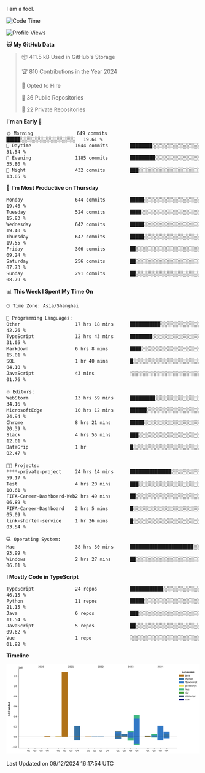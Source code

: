 I am a fool.

<!--START_SECTION:waka-->
![Code Time](http://img.shields.io/badge/Code%20Time-2%2C215%20hrs%2030%20mins-blue)

![Profile Views](http://img.shields.io/badge/Profile%20Views-1-blue)

**🐱 My GitHub Data** 

> 📦 411.5 kB Used in GitHub's Storage 
 > 
> 🏆 810 Contributions in the Year 2024
 > 
> 💼 Opted to Hire
 > 
> 📜 36 Public Repositories 
 > 
> 🔑 22 Private Repositories 
 > 
**I'm an Early 🐤** 

```text
🌞 Morning                649 commits         █████░░░░░░░░░░░░░░░░░░░░   19.61 % 
🌆 Daytime                1044 commits        ████████░░░░░░░░░░░░░░░░░   31.54 % 
🌃 Evening                1185 commits        █████████░░░░░░░░░░░░░░░░   35.80 % 
🌙 Night                  432 commits         ███░░░░░░░░░░░░░░░░░░░░░░   13.05 % 
```
📅 **I'm Most Productive on Thursday** 

```text
Monday                   644 commits         █████░░░░░░░░░░░░░░░░░░░░   19.46 % 
Tuesday                  524 commits         ████░░░░░░░░░░░░░░░░░░░░░   15.83 % 
Wednesday                642 commits         █████░░░░░░░░░░░░░░░░░░░░   19.40 % 
Thursday                 647 commits         █████░░░░░░░░░░░░░░░░░░░░   19.55 % 
Friday                   306 commits         ██░░░░░░░░░░░░░░░░░░░░░░░   09.24 % 
Saturday                 256 commits         ██░░░░░░░░░░░░░░░░░░░░░░░   07.73 % 
Sunday                   291 commits         ██░░░░░░░░░░░░░░░░░░░░░░░   08.79 % 
```


📊 **This Week I Spent My Time On** 

```text
🕑︎ Time Zone: Asia/Shanghai

💬 Programming Languages: 
Other                    17 hrs 18 mins      ███████████░░░░░░░░░░░░░░   42.26 % 
TypeScript               12 hrs 43 mins      ████████░░░░░░░░░░░░░░░░░   31.05 % 
Markdown                 6 hrs 8 mins        ████░░░░░░░░░░░░░░░░░░░░░   15.01 % 
SQL                      1 hr 40 mins        █░░░░░░░░░░░░░░░░░░░░░░░░   04.10 % 
JavaScript               43 mins             ░░░░░░░░░░░░░░░░░░░░░░░░░   01.76 % 

🔥 Editors: 
WebStorm                 13 hrs 59 mins      █████████░░░░░░░░░░░░░░░░   34.16 % 
MicrosoftEdge            10 hrs 12 mins      ██████░░░░░░░░░░░░░░░░░░░   24.94 % 
Chrome                   8 hrs 21 mins       █████░░░░░░░░░░░░░░░░░░░░   20.39 % 
Slack                    4 hrs 55 mins       ███░░░░░░░░░░░░░░░░░░░░░░   12.01 % 
DataGrip                 1 hr                █░░░░░░░░░░░░░░░░░░░░░░░░   02.47 % 

🐱‍💻 Projects: 
****-private-project     24 hrs 14 mins      ███████████████░░░░░░░░░░   59.17 % 
Test                     4 hrs 20 mins       ███░░░░░░░░░░░░░░░░░░░░░░   10.61 % 
FIFA-Career-Dashboard-Web2 hrs 49 mins       ██░░░░░░░░░░░░░░░░░░░░░░░   06.89 % 
FIFA-Career-Dashboard    2 hrs 5 mins        █░░░░░░░░░░░░░░░░░░░░░░░░   05.09 % 
link-shorten-service     1 hr 26 mins        █░░░░░░░░░░░░░░░░░░░░░░░░   03.54 % 

💻 Operating System: 
Mac                      38 hrs 30 mins      ███████████████████████░░   93.99 % 
Windows                  2 hrs 27 mins       ██░░░░░░░░░░░░░░░░░░░░░░░   06.01 % 
```

**I Mostly Code in TypeScript** 

```text
TypeScript               24 repos            ████████████░░░░░░░░░░░░░   46.15 % 
Python                   11 repos            █████░░░░░░░░░░░░░░░░░░░░   21.15 % 
Java                     6 repos             ███░░░░░░░░░░░░░░░░░░░░░░   11.54 % 
JavaScript               5 repos             ██░░░░░░░░░░░░░░░░░░░░░░░   09.62 % 
Vue                      1 repo              ░░░░░░░░░░░░░░░░░░░░░░░░░   01.92 % 
```



**Timeline**

![Lines of Code chart](https://raw.githubusercontent.com/VeejaLiu/VeejaLiu/master/assets/bar_graph.png)


 Last Updated on 09/12/2024 16:17:54 UTC
<!--END_SECTION:waka-->
